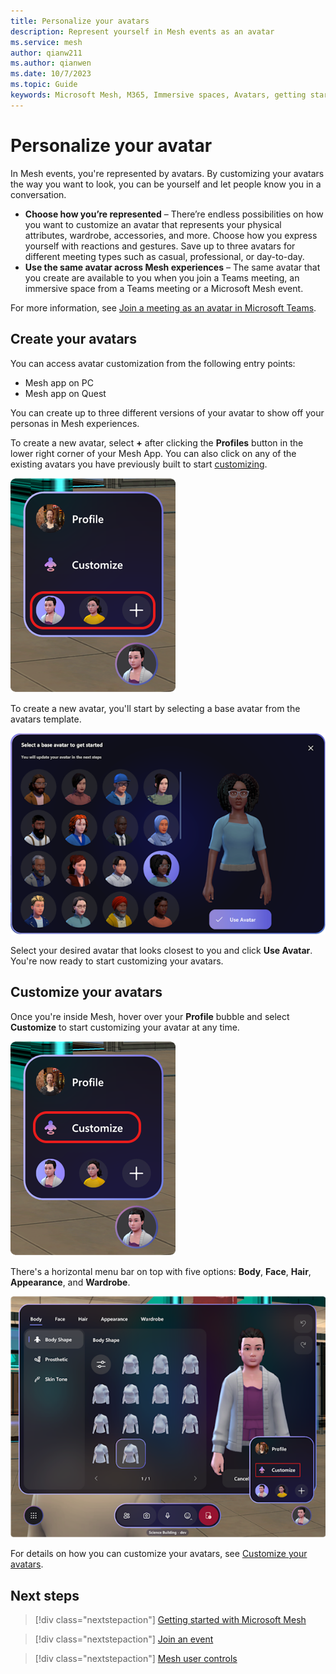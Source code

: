 ```yaml
---
title: Personalize your avatars
description: Represent yourself in Mesh events as an avatar
ms.service: mesh
author: qianw211    
ms.author: qianwen
ms.date: 10/7/2023
ms.topic: Guide
keywords: Microsoft Mesh, M365, Immersive spaces, Avatars, getting started, documentation, features
---
```


# Personalize your avatar

In Mesh events, you're represented by avatars. By customizing your avatars the way you want to look, you can be yourself and let people know you in a conversation.

* **Choose how you’re represented** – There’re endless possibilities on how you want to customize an avatar that represents your physical attributes, wardrobe, accessories, and more. Choose how you express yourself with reactions and gestures. Save up to three avatars for different meeting types such as casual, professional, or day-to-day.
* **Use the same avatar across Mesh experiences** – The same avatar that you create are available to you when you join a Teams meeting, an immersive space from a Teams meeting or a Microsoft Mesh event.

For more information, see [Join a meeting as an avatar in Microsoft Teams](https://support.microsoft.com/office/join-a-meeting-as-an-avatar-in-microsoft-teams-5384e7b7-30c7-4bcb-8065-0c9e830cc8ad).

## Create your avatars

You can access avatar customization from the following entry points:

* Mesh app on PC
* Mesh app on Quest

You can create up to three different versions of your avatar to show off your personas in Mesh experiences. 

To create a new avatar, select **+** after clicking the **Profiles** button in the lower right corner of your Mesh App. You can also click on any of the existing avatars you have previously built to start [customizing](#customize-your-avatars).

![A screenshot of the Profile menu](media/profile-customize-avatar.png)

To create a new avatar, you'll start by selecting a base avatar from the avatars template.

![A screenshot of the avatars template](media/avatars-template.png)

Select your desired avatar that looks closest to you and click **Use Avatar**. You're now ready to start customizing your avatars.

## Customize your avatars

Once you're inside Mesh, hover over your **Profile** bubble and select **Customize** to start customizing your avatar at any time. 

![A screenshot of the Profile menu highlighting the customize button](media/profile-customize.png)

There's a horizontal menu bar on top with five options: **Body**, **Face**, **Hair**, **Appearance**, and **Wardrobe**.

![A screenshot of the avatars customization dialog](media/avatars-customization-dialog.png)

For details on how you can customize your avatars, see [Customize your avatars](https://support.microsoft.com/en-us/topic/be6a9703-f03d-4eb5-9908-995fdc5c91a8).

## Next steps

   > [!div class="nextstepaction"]
   > [Getting started with Microsoft Mesh](getting-started.md)

   > [!div class="nextstepaction"]
   > [Join an event](join-an-event.md)

   > [!div class="nextstepaction"]
   > [Mesh user controls](mesh-user-controls.md)
